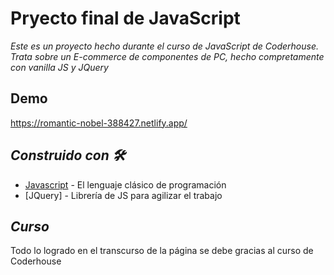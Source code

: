 # Pryecto final de JavaScript
_Este es un proyecto hecho durante el curso de JavaScript de Coderhouse. Trata sobre un E-commerce de componentes de PC, hecho compretamente con vanilla JS y JQuery_

## Demo
https://romantic-nobel-388427.netlify.app/

## _Construido con 🛠_
- [Javascript](https://www.javascript.com/) - El lenguaje clásico de programación
- [JQuery] - Librería de JS para agilizar el trabajo

## _Curso_
Todo lo logrado en el transcurso de la página se debe gracias al curso de Coderhouse
